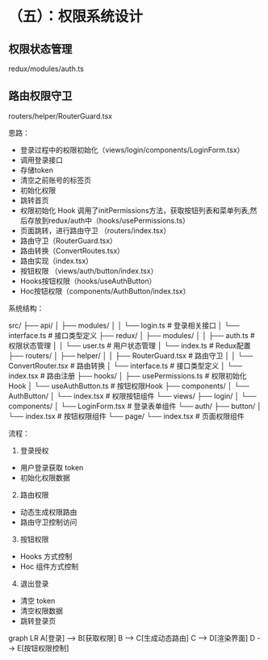 # （五）：权限系统设计

## 权限状态管理

redux/modules/auth.ts

## 路由权限守卫

routers/helper/RouterGuard.tsx


思路：

- 登录过程中的权限初始化（views/login/components/LoginForm.tsx）
 - 调用登录接口
 - 存储token
 - 清空之前账号的标签页
 - 初始化权限
 - 跳转首页
- 权限初始化 Hook  调用了initPermissions方法，获取按钮列表和菜单列表,然后存放到redux/auth中（hooks/usePermissions.ts）
- 页面跳转，进行路由守卫 （routers/index.tsx）
 - 路由守卫（RouterGuard.tsx）
 - 路由转换（ConvertRoutes.tsx）
 - 路由实现（index.tsx）
- 按钮权限 （views/auth/button/index.tsx）
 - Hooks按钮权限（hooks/useAuthButton）
 - Hoc按钮权限（components/AuthButton/index.tsx）

系统结构：

src/
├── api/
│   ├── modules/
│   │   └── login.ts          # 登录相关接口
│   └── interface.ts          # 接口类型定义
├── redux/
│   ├── modules/
│   │   ├── auth.ts           # 权限状态管理
│   │   └── user.ts           # 用户状态管理
│   └── index.ts              # Redux配置
├── routers/
│   ├── helper/
│   │   ├── RouterGuard.tsx   # 路由守卫
│   │   └── ConvertRouter.tsx # 路由转换
│   └── interface.ts          # 接口类型定义
│   └── index.tsx             # 路由注册
├── hooks/
│   ├── usePermissions.ts     # 权限初始化Hook
│   └── useAuthButton.ts      # 按钮权限Hook
├── components/
│    └── AuthButton/
│        └── index.tsx         # 权限按钮组件
└── views/
    ├── login/
    │   └── components/
    │       └── LoginForm.tsx # 登录表单组件
    └── auth/
        ├── button/
        │   └── index.tsx     # 按钮权限组件
        └── page/
            └── index.tsx     # 页面权限组件

流程：
1. 登录授权
 - 用户登录获取 token
 - 初始化权限数据
2. 路由权限
 - 动态生成权限路由
 - 路由守卫控制访问
3. 按钮权限
 - Hooks 方式控制
 - Hoc 组件方式控制
4. 退出登录
 - 清空 token
 - 清空权限数据
 - 跳转登录页




graph LR
A[登录] --> B[获取权限]
B --> C[生成动态路由]
C --> D[渲染界面]
D --> E[按钮权限控制]